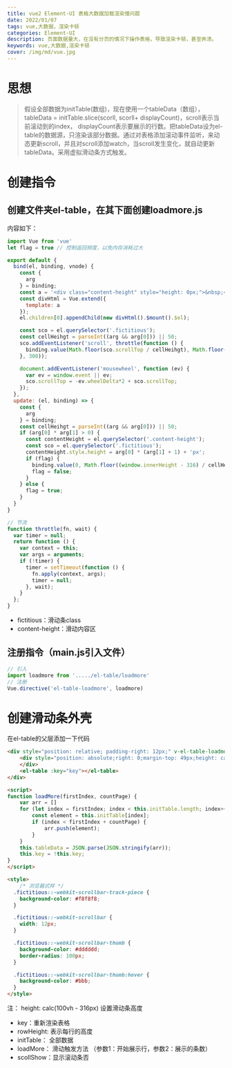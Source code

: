```yaml
---
title: vue2 Element-UI 表格大数据加载渲染慢问题
date: 2022/01/07
tags: vue,大数据，渲染卡顿
categories: Element-UI
description: 页面数据量大，在没有分页的情况下操作表格，导致渲染卡顿，甚至奔溃。
keywords: vue,大数据,渲染卡顿
cover: /img/md/vue.jpg
---
```


# 思想
>假设全部数据为initTable(数组)，现在使用一个tableData（数组），tableData = initTable.slice(scorll, scorll+ displayCount)，scroll表示当前滚动到的index， displayCount表示要展示的行数。把tableData设为el-table的数据源，只渲染该部分数据。通过对表格添加滚动事件监听，来动态更新scroll，并且对scroll添加watch，当scroll发生变化，就自动更新tableData。采用虚拟滑动条方式触发。

# 创建指令

## 创建文件夹el-table，在其下面创建loadmore.js

内容如下：
```javascript
import Vue from 'vue'
let flag = true // 控制返回频度，以免内存消耗过大

export default {
  bind(el, binding, vnode) {
    const {
      arg
    } = binding;
    const a = '<div class="content-height" style="height: 0px;">&nbsp;</div>';
    const divHtml = Vue.extend({
      template: a
    });
    el.children[0].appendChild(new divHtml().$mount().$el);

    const sco = el.querySelector('.fictitious');
    const cellHeihgt = parseInt((arg && arg[0])) || 50;
    sco.addEventListener('scroll', throttle(function () {
      binding.value(Math.floor(sco.scrollTop / cellHeihgt), Math.floor(sco.clientHeight / cellHeihgt));
    }, 300));

    document.addEventListener('mousewheel', function (ev) {
      var ev = window.event || ev;
      sco.scrollTop = -ev.wheelDelta*2 + sco.scrollTop;
    });
  },
  update: (el, binding) => {
    const {
      arg
    } = binding;
    const cellHeihgt = parseInt((arg && arg[0])) || 50;
    if (arg[0] * arg[1] > 0) {
      const contentHeight = el.querySelector('.content-height');
      const sco = el.querySelector('.fictitious');
      contentHeight.style.height = arg[0] * (arg[1] + 1) + 'px';
      if (flag) {
        binding.value(0, Math.floor((window.innerHeight - 316) / cellHeihgt));
        flag = false;
      }
    } else {
      flag = true;
    }
  }
}

// 节流
function throttle(fn, wait) {
  var timer = null;
  return function () {
    var context = this;
    var args = arguments;
    if (!timer) {
      timer = setTimeout(function () {
        fn.apply(context, args);
        timer = null;
      }, wait);
    }
  };
}
```
- fictitious：滑动条class
- content-height：滑动内容区


## 注册指令（main.js引入文件）
```javascript
// 引入
import loadmore from '...../el-table/loadmore'
// 注册
Vue.directive('el-table-loadmore', loadmore)
```

# 创建滑动条外壳

在el-table的父层添加一下代码

```html
<div style="position: relative; padding-right: 12px;" v-el-table-loadmore:[[rowHeight,initTable.length]]="loadMore">
    <div style="position: absolute;right: 0;margin-top: 49px;height: calc(100vh - 316px);overflow-y: auto;width: 12px;" class="fictitious" v-show="scollShow">
    </div>
    <el-table :key="key"></el-table>
</div>

<script>
function loadMore(firstIndex, countPage) {
    var arr = []
    for (let index = firstIndex; index < this.initTable.length; index++) {
        const element = this.initTable[index];
        if (index < firstIndex + countPage) {
            arr.push(element);
        }
    }
    this.tableData = JSON.parse(JSON.stringify(arr));
    this.key = !this.key;
}
</script>

<style>
    /* 浏览器式样 */
  .fictitious::-webkit-scrollbar-track-piece {
    background-color: #f8f8f8;
  }

  .fictitious::-webkit-scrollbar {
    width: 12px;
  }

  .fictitious::-webkit-scrollbar-thumb {
    background-color: #dddddd;
    border-radius: 100px;
  }

  .fictitious::-webkit-scrollbar-thumb:hover {
    background-color: #bbb;
  }
</style>
```
注： height: calc(100vh - 316px) 设置滑动条高度

- key：重新渲染表格
- rowHeight: 表示每行的高度
- initTable： 全部数据
- loadMore： 滑动触发方法 （参数1：开始展示行，参数2：展示的条数）
- scollShow：显示滚动条否
